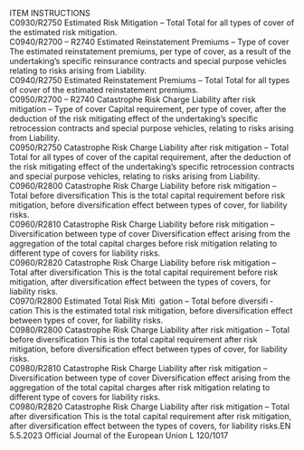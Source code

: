 
ITEM  INSTRUCTIONS  
C0930/R2750  Estimated Risk Mitigation – 
Total  Total for all types of cover of the estimated risk mitigation.  
C0940/R2700 – 
R2740  Estimated Reinstatement 
Premiums – Type of cover  The estimated reinstatement premiums, per type of cover, as a result of the 
undertaking’s specific reinsurance contracts and special purpose vehicles relating 
to risks arising from Liability.  
C0940/R2750  Estimated Reinstatement 
Premiums – Total  Total for all types of cover of the estimated reinstatement premiums.  
C0950/R2700 – 
R2740  Catastrophe Risk Charge 
Liability after risk mitigation – 
Type of cover  Capital requirement, per type of cover, after the deduction of the risk mitigating 
effect of the undertaking’s specific retrocession contracts and special purpose 
vehicles, relating to risks arising from Liability.  
C0950/R2750  Catastrophe Risk Charge 
Liability after risk mitigation – 
Total  Total for all types of cover of the capital requirement, after the deduction of the 
risk mitigating effect of the undertaking’s specific retrocession contracts and 
special purpose vehicles, relating to risks arising from Liability.  
C0960/R2800  Catastrophe Risk Charge 
Liability before risk mitigation 
– Total before diversification  This is the total capital requirement before risk mitigation, before diversification 
effect between types of cover, for liability risks.  
C0960/R2810  Catastrophe Risk Charge 
Liability before risk mitigation 
– Diversification between type 
of cover  Diversification effect arising from the aggregation of the total capital charges 
before risk mitigation relating to different type of covers for liability risks.  
C0960/R2820  Catastrophe Risk Charge 
Liability before risk mitigation 
– Total after diversification  This is the total capital requirement before risk mitigation, after diversification 
effect between the types of covers, for liability risks.  
C0970/R2800  Estimated Total Risk Miti ­
gation – Total before diversifi ­
cation  This is the estimated total risk mitigation, before diversification effect between 
types of cover, for liability risks.  
C0980/R2800  Catastrophe Risk Charge 
Liability after risk mitigation – 
Total before diversification  This is the total capital requirement after risk mitigation, before diversification 
effect between types of cover, for liability risks.  
C0980/R2810  Catastrophe Risk Charge 
Liability after risk mitigation – 
Diversification between type of 
cover  Diversification effect arising from the aggregation of the total capital charges after 
risk mitigation relating to different type of covers for liability risks.  
C0980/R2820  Catastrophe Risk Charge 
Liability after risk mitigation – 
Total after diversification  This is the total capital requirement after risk mitigation, after diversification effect 
between the types of covers, for liability risks.EN  5.5.2023 Official Journal of the European Union L 120/1017